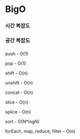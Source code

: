 # BigO

### 시간 복잡도



### 공간 복잡도

### &#xD;



push - O(1)

pop - O(1)

shift - O(n)

unshift - O(n)

concat - O(n)

slice - O(n)

splice - O(n)

sort - O(N\*logN)

forEach, map, reduce, filter - O(n)
